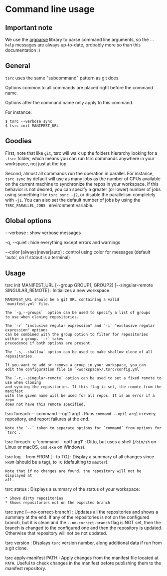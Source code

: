 # Command line usage

## Important note

We use the [argparse](https://docs.python.org/3/library/argparse.html) library to
parse command line arguments, so the `--help` messages are always up-to-date,
probably more so than this documentation :)

## General

`tsrc` uses the same "subcommand" pattern as git does.

Options common to all commands are placed right before the command name.

Options after the command name only apply to this command.

For instance:

```console
$ tsrc --verbose sync
$ tsrc init MANIFEST_URL
```

## Goodies

First, note that like `git`, tsrc will walk up the folders hierarchy
looking for a `.tsrc` folder, which means you can run tsrc commands
anywhere in your workspace, not just at the top.

Second, almost all commands run the operation in parallel. For instance,
`tsrc sync` by default will use as many jobs as the number of CPUs
available on the current machine to synchronize the repos in your workspace.
If this behavior is not desired, you can specify a greater (or lower)
number of jobs using something like `tsrc sync -j2`, or disable the
parallelism completely with `-j1`. You can also set the default number
of jobs by using  the `TSRC_PARALLEL_JOBS ` environment variable.

## Global options

--verbose
:   show verbose messages

-q, --quiet
:   hide everything except errors and warnings

--color [always|never|auto]
:    control using color for messages (default 'auto', on if stdout is a terminal)

## Usage


tsrc init MANIFEST_URL [--group GROUP1, GROUP2] [--singular-remote SINGULAR_REMOTE]
:   Initializes a new workspace.

    MANIFEST_URL should be a git URL containing a valid
    `manifest.yml` file.

    The `-g,--groups`  option can be used to specify a list of groups
    to use when cloning repositories.

    The `-r` "inclusive regular expression" and `-i` "exclusive regular expression" options
    can be combined with the group option to filter for repositories within a group. `-r` takes
    precedence if both options are present.

    The `-s,--shallow` option can be used to make shallow clone of all repositories.

    If you want to add or remove a group in your workspace, you can
    edit the configuration file in `<workspace>/.tsrc/config.yml`

    The `-r,--singular-remote` option can be used to set a fixed remote to use when cloning
    and syncing the repositories. If this flag is set, the remote from the manifest
    with the given name will be used for all repos. It is an error if a repo
    does not have this remote specified.


tsrc foreach -- command --opt1 arg1
:   Runs `command --opt1 arg1` in every repository, and report failures
    at the end.

    Note the `--` token to separate options for `command` from options for
    `tsrc`.

tsrc foreach -c 'command --opt1 arg1'
:   Ditto, but uses a shell (`/bin/sh` on Linux or macOS, `cmd.exe` on Windows).


tsrc log --from FROM [--to TO]
:   Display a summary of all changes since `FROM` (should be a tag),
    to `TO` (defaulting to `master`).

    Note that if no changes are found, the repository will not be displayed at
    all.

tsrc status
:   Displays a summary of the status of your workspace:

    * Shows dirty repositories
    * Shows repositories not on the expected branch

tsrc sync [--no-correct-branch]
:   Updates all the repositories and shows a summary at the end.
    If any of the repositories is not on the configured branch, but it is clean
    and the `--no-correct-branch` flag is NOT set, then the branch is changed to
    the configured one and then the repository is updated. Otherwise that repository
    will not be not updated.

tsrc version
:   Displays `tsrc` version number, along additional data if run from a git clone.

tsrc apply-manifest PATH
:   Apply changes from the manifest file located at `PATH`. Useful to check changes
    in the manifest before publishing them to the manifest repository.
